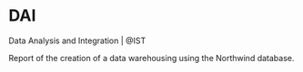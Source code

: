 # DAI
Data Analysis and Integration | @IST

Report of the creation of a data warehousing using the Northwind database.

